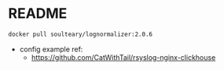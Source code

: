 # README

```bash
docker pull soulteary/lognormalizer:2.0.6
```

- config example ref:
    - https://github.com/CatWithTail/rsyslog-nginx-clickhouse
